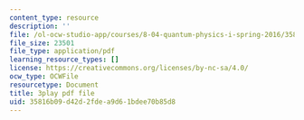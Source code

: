 ```yaml
---
content_type: resource
description: ''
file: /ol-ocw-studio-app/courses/8-04-quantum-physics-i-spring-2016/35816b09d42d2fdea9d61bdee70b85d8_xmjvqbYvY9o.pdf
file_size: 23501
file_type: application/pdf
learning_resource_types: []
license: https://creativecommons.org/licenses/by-nc-sa/4.0/
ocw_type: OCWFile
resourcetype: Document
title: 3play pdf file
uid: 35816b09-d42d-2fde-a9d6-1bdee70b85d8
---
```

